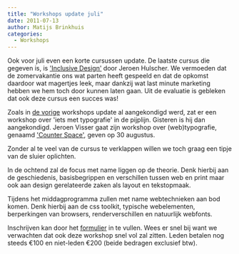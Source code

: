 ```yaml
---
title: "Workshops update juli"
date: 2011-07-13
author: Matijs Brinkhuis
categories: 
  - Workshops
---
```

Ook voor juli even een korte cursussen update. De laatste cursus die gegeven is, is ['Inclusive Design'](/cursussen/inclusive-design-jeroen-hulscher) door Jeroen Hulscher. We vermoeden dat de zomervakantie ons wat parten heeft gespeeld en dat de opkomst daardoor wat magertjes leek, maar dankzij wat last minute marketing hebben we hem toch door kunnen laten gaan. Uit de evaluatie is gebleken dat ook deze cursus een succes was!

Zoals in [de vorige](/blog/2011/06/cursussen-update-juni) workshops update al aangekondigd werd, zat er een workshop over 'iets met typografie' in de pijplijn. Gisteren is hij dan aangekondigd. Jeroen Visser gaat zijn workshop over (web)typografie, genaamd ['Counter Space'](/workshops/counter-space-jeroen-visser), geven op 30 augustus.

Zonder al te veel van de cursus te verklappen willen we toch graag een tipje van de sluier oplichten.

In de ochtend zal de focus met name liggen op de theorie. Denk hierbij aan de geschiedenis, basisbegrippen en verschillen tussen web en print maar ook aan design gerelateerde zaken als layout en tekstopmaak.

Tijdens het middagprogramma zullen met name webtechnieken aan bod komen. Denk hierbij aan de css toolkit, typische webelementen, berperkingen van browsers, renderverschillen en natuurlijk webfonts.

Inschrijven kan door het [formulier](/workshops/counter-space-jeroen-visser) in te vullen. Wees er snel bij want we verwachten dat ook deze workshop snel vol zal zitten. Leden betalen nog steeds €100 en niet-leden €200 (beide bedragen exclusief btw).
